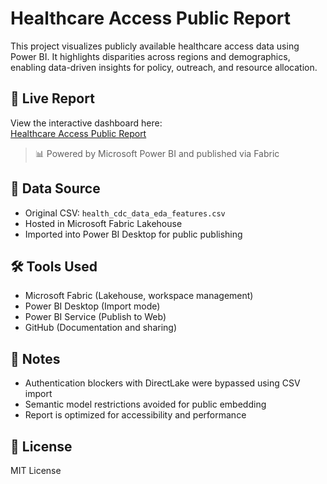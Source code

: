 # Healthcare Access Public Report

This project visualizes publicly available healthcare access data using Power BI. It highlights disparities across regions and demographics, enabling data-driven insights for policy, outreach, and resource allocation.

## 🔗 Live Report

View the interactive dashboard here:  
[Healthcare Access Public Report](https://app.fabric.microsoft.com/view?r=eyJrIjoiNjI1M2I2NmItZmUxZC00OGViLWIwNDktZjk3N2RjZDY3OGMyIiwidCI6ImRkOTE3ZDQ3LWI2MzctNDAwMC1hNWY1LWMyMTI4N2Q3N2QxYSIsImMiOjZ9)

> 📊 Powered by Microsoft Power BI and published via Fabric

## 📁 Data Source

- Original CSV: `health_cdc_data_eda_features.csv`
- Hosted in Microsoft Fabric Lakehouse
- Imported into Power BI Desktop for public publishing

## 🛠️ Tools Used

- Microsoft Fabric (Lakehouse, workspace management)
- Power BI Desktop (Import mode)
- Power BI Service (Publish to Web)
- GitHub (Documentation and sharing)

## 📌 Notes

- Authentication blockers with DirectLake were bypassed using CSV import
- Semantic model restrictions avoided for public embedding
- Report is optimized for accessibility and performance

## 📄 License

MIT License 
